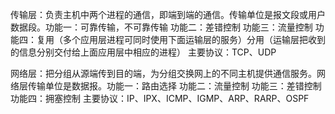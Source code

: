 传输层：负责主机中两个进程的通信，即端到端的通信。传输单位是报文段或用户数据段。功能一：可靠传输，不可靠传输  功能二：差错控制  功能三：流量控制  功能四：复用（多个应用层进程可同时使用下面运输层的服务）分用（运输层把收到的信息分别交付给上面应用层中相应的进程） 主要协议：TCP、UDP

网络层：把分组从源端传到目的端，为分组交换网上的不同主机提供通信服务。网络层传输单位是数据报。功能一：路由选择 功能二：流量控制 功能三：差错控制 功能四：拥塞控制 主要协议：IP、IPX、ICMP、IGMP、ARP、RARP、OSPF
